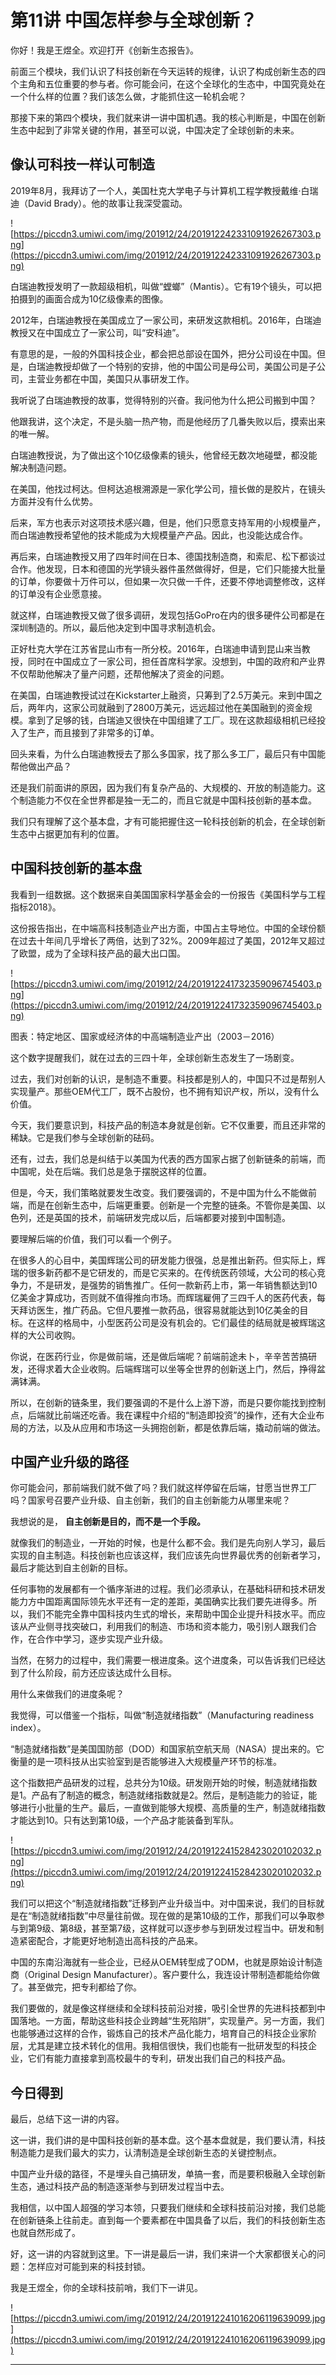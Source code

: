 # 第11讲 中国怎样参与全球创新？

你好！我是王煜全。欢迎打开《创新生态报告》。

前面三个模块，我们认识了科技创新在今天运转的规律，认识了构成创新生态的四个主角和五位重要的参与者。你可能会问，在这个全球化的生态中，中国究竟处在一个什么样的位置？我们该怎么做，才能抓住这一轮机会呢？

那接下来的第四个模块，我们就来讲一讲中国机遇。我的核心判断是，中国在创新生态中起到了非常关键的作用，甚至可以说，中国决定了全球创新的未来。

## 像认可科技一样认可制造

2019年8月，我拜访了一个人，美国杜克大学电子与计算机工程学教授戴维·白瑞迪（David Brady）。他的故事让我深受震动。 

![https://piccdn3.umiwi.com/img/201912/24/201912242331091926267303.png](https://piccdn3.umiwi.com/img/201912/24/201912242331091926267303.png)

白瑞迪教授发明了一款超级相机，叫做“螳螂”（Mantis）。它有19个镜头，可以把拍摄到的画面合成为10亿级像素的图像。

2012年，白瑞迪教授在美国成立了一家公司，来研发这款相机。2016年，白瑞迪教授又在中国成立了一家公司，叫“安科迪”。

有意思的是，一般的外国科技企业，都会把总部设在国外，把分公司设在中国。但是，白瑞迪教授却做了一个特别的安排，他的中国公司是母公司，美国公司是子公司，主营业务都在中国，美国只从事研发工作。

我听说了白瑞迪教授的故事，觉得特别的兴奋。我问他为什么把公司搬到中国？

他跟我讲，这个决定，不是头脑一热产物，而是他经历了几番失败以后，摸索出来的唯一解。

白瑞迪教授说，为了做出这个10亿级像素的镜头，他曾经无数次地碰壁，都没能解决制造问题。

在美国，他找过柯达。但柯达追根溯源是一家化学公司，擅长做的是胶片，在镜头方面并没有什么优势。

后来，军方也表示对这项技术感兴趣，但是，他们只愿意支持军用的小规模量产，而白瑞迪教授希望他的技术能成为大规模量产产品。因此，也没能达成合作。

再后来，白瑞迪教授又用了四年时间在日本、德国找制造商，和索尼、松下都谈过合作。他发现，日本和德国的光学镜头器件虽然做得好，但是，它们只能接大批量的订单，你要做十万件可以，但如果一次只做一千件，还要不停地调整修改，这样的订单没有企业愿意接。

就这样，白瑞迪教授又做了很多调研，发现包括GoPro在内的很多硬件公司都是在深圳制造的。所以，最后他决定到中国寻求制造机会。

正好杜克大学在江苏省昆山市有一所分校。2016年，白瑞迪申请到昆山来当教授，同时在中国成立了一家公司，担任首席科学家。没想到，中国的政府和产业界不仅帮助他解决了量产问题，还帮他解决了资金的问题。

在美国，白瑞迪教授试过在Kickstarter上融资，只筹到了2.5万美元。来到中国之后，两年内，这家公司就融到了2800万美元，远远超过他在美国融到的资金规模。拿到了足够的钱，白瑞迪又很快在中国组建了工厂。现在这款超级相机已经投入了生产，而且接到了非常多的订单。

回头来看，为什么白瑞迪教授去了那么多国家，找了那么多工厂，最后只有中国能帮他做出产品？

还是我们前面讲的原因，因为我们有复杂产品的、大规模的、开放的制造能力。这个制造能力不仅在全世界都是独一无二的，而且它就是中国科技创新的基本盘。

我们只有理解了这个基本盘，才有可能把握住这一轮科技创新的机会，在全球创新生态中占据更加有利的位置。

## 中国科技创新的基本盘

我看到一组数据。这个数据来自美国国家科学基金会的一份报告《美国科学与工程指标2018》。

这份报告指出，在中端高科技制造业产出方面，中国占主导地位。中国的全球份额在过去十年间几乎增长了两倍，达到了32%。2009年超过了美国，2012年又超过了欧盟，成为了全球科技产品的最大出口国。

![https://piccdn3.umiwi.com/img/201912/24/201912241732359096745403.png](https://piccdn3.umiwi.com/img/201912/24/201912241732359096745403.png)

图表：特定地区、国家或经济体的中高端制造业产出（2003－2016）

这个数字提醒我们，就在过去的三四十年，全球创新生态发生了一场剧变。

过去，我们对创新的认识，是制造不重要。科技都是别人的，中国只不过是帮别人实现量产。那些OEM代工厂，既不占股份，也不拥有知识产权，所以，没有什么价值。

今天，我们要意识到，科技产品的制造本身就是创新。它不仅重要，而且还非常的稀缺。它是我们参与全球创新的砝码。

还有，过去，我们总是纠结于以美国为代表的西方国家占据了创新链条的前端，而中国呢，处在后端。我们总是急于摆脱这样的位置。

但是，今天，我们策略就要发生改变。我们要强调的，不是中国为什么不能做前端，而是在创新生态中，后端更重要。创新是一个完整的链条。不管你是美国、以色列，还是英国的技术，前端研发完成以后，后端都要对接到中国制造。

要理解后端的价值，我们可以看一个例子。

在很多人的心目中，美国辉瑞公司的研发能力很强，总是推出新药。但实际上，辉瑞的很多新药都不是它研发的，而是它买来的。在传统医药领域，大公司的核心竞争力，不是研发，是强势的销售推广。任何一款新药上市，第一年销售额达到10亿美金才算成功，否则就不值得推向市场。而辉瑞雇佣了三四千人的医药代表，每天拜访医生，推广药品。它但凡要推一款药品，很容易就能达到10亿美金的目标。在这样的格局中，小型医药公司是没有机会的。它们最佳的结局就是被辉瑞这样的大公司收购。

你说，在医药行业，你是做前端，还是做后端呢？前端前途未卜，辛辛苦苦搞研发，还得求着大企业收购。后端辉瑞可以坐等全世界的创新送上门，然后，挣得盆满钵满。

所以，在创新的链条里，我们要强调的不是什么上游下游，而是只要你能找到控制点，后端就比前端还吃香。我在课程中介绍的“制造即投资”的操作，还有大企业布局的方法，以及从应用和市场这一头拥抱创新，都是依靠后端，撬动前端的做法。

## 中国产业升级的路径

你可能会问，那前端我们就不做了吗？我们就这样停留在后端，甘愿当世界工厂吗？国家号召要产业升级、自主创新，我们的自主创新能力从哪里来呢？

我想说的是， **自主创新是目的，而不是一个手段。**

就像我们的制造业，一开始的时候，也是什么都不会。我们是先向别人学习，最后实现的自主制造。科技创新也应该这样，我们应该先向世界最优秀的创新者学习，最后才能达到自主创新的目标。

任何事物的发展都有一个循序渐进的过程。我们必须承认，在基础科研和技术研发能力方中国距离国际领先水平还有一定的差距，美国确实比我们要先进得多。所以，我们不能完全靠中国科技内生式的增长，来帮助中国企业提升科技水平。而应该从产业侧寻找突破口，利用我们的制造、市场和资本能力，吸引别人跟我们合作，在合作中学习，逐步实现产业升级。

当然，在努力的过程中，我们需要一根进度条。这个进度条，可以告诉我们已经达到了什么阶段，前方还应该达成什么目标。

用什么来做我们的进度条呢？

我觉得，可以借鉴一个指标，叫做“制造就绪指数”（Manufacturing readiness index）。

“制造就绪指数”是美国国防部（DOD）和国家航空航天局（NASA）提出来的。它衡量的是一项科技从出实验室到是否能够进入大规模量产环节的标准。

这个指数把产品研发的过程，总共分为10级。研发刚开始的时候，制造就绪指数是1。产品有了制造的概念，制造就绪指数就是2。然后，是制造能力的验证，能够进行小批量的生产。最后，一直做到能够大规模、高质量的生产，制造就绪指数才能达到10。只有达到第10级，一个产品才能装备到军队。

![https://piccdn3.umiwi.com/img/201912/24/201912241528423020102032.png](https://piccdn3.umiwi.com/img/201912/24/201912241528423020102032.png)

我们可以把这个“制造就绪指数”迁移到产业升级当中。对中国来说，我们的目标就是在“制造就绪指数”中尽量往前做。现在做的是第10级的工作，那我们可以争取参与到第9级、第8级，甚至第7级，这样就可以逐步参与到研发过程当中。研发和制造紧密配合，才能更好地制造出高科技的产品来。

中国的东南沿海就有一些企业，已经从OEM转型成了ODM，也就是原始设计制造商（Original Design Manufacturer）。客户要什么，我连设计带制造都能给你做了。甚至做完，把专利都给了你。

我们要做的，就是像这样继续和全球科技前沿对接，吸引全世界的先进科技都到中国落地。一方面，帮助这些科技企业跨越“生死陷阱”，实现量产。另一方面，我们也能够通过这样的合作，锻炼自己的技术产品化能力，培育自己的科技企业家阶层，尤其是建立技术转化的信用。我相信很快，我们也能有一批研发型的科技企业，它们有能力直接拿到高校最牛的专利，研发出我们自己的科技产品。

## 今日得到

最后，总结下这一讲的内容。

这一讲，我们讲的是中国科技创新的基本盘。这个基本盘就是，我们要认清，科技制造能力是我们最大的实力，认清制造是全球创新生态的关键控制点。

中国产业升级的路径，不是埋头自己搞研发，单搞一套，而是要积极融入全球创新生态，通过科技产品的制造逐渐参与到研发过程当中去。

我相信，以中国人超强的学习本领，只要我们继续和全球科技前沿对接，我们总能在创新链条上往前走。直到每一个要素都在中国具备了以后，我们的科技创新生态也就自然形成了。

好，这一讲的内容就到这里。下一讲是最后一讲，我们来讲一个大家都很关心的问题：怎样应对可能到来的科技封锁。

我是王煜全，你的全球科技前哨，我们下一讲见。

![https://piccdn3.umiwi.com/img/201912/24/201912241016206119639099.jpg](https://piccdn3.umiwi.com/img/201912/24/201912241016206119639099.jpg)

---

